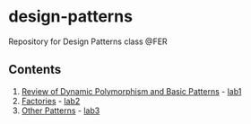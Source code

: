 # design-patterns
Repository for Design Patterns class @FER

## Contents
1. [Review of Dynamic Polymorphism and Basic Patterns](http://www.zemris.fer.hr/~ssegvic/ooup/ooup1lab_en.shtml) -  [lab1](https://github.com/bronemos/design-patterns/tree/main/lab1)
2. [Factories](http://www.zemris.fer.hr/~ssegvic/ooup/ooup2lab_en.shtml) - [lab2](https://github.com/bronemos/design-patterns/tree/main/lab2)
3. [Other Patterns](http://www.zemris.fer.hr/~ssegvic/ooup/ooup3lab_en.shtml) - [lab3](https://github.com/bronemos/design-patterns/tree/main/lab3)
